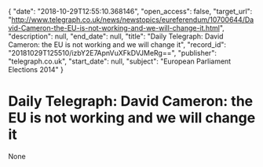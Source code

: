 {
  "date": "2018-10-29T12:55:10.368146", 
  "open_access": false, 
  "target_url": "http://www.telegraph.co.uk/news/newstopics/eureferendum/10700644/David-Cameron-the-EU-is-not-working-and-we-will-change-it.html", 
  "description": null, 
  "end_date": null, 
  "title": "Daily Telegraph: David Cameron: the EU is not working and we will change it", 
  "record_id": "20181029T125510/izbY2E7ApnVuXFkDVJMeRg==", 
  "publisher": "telegraph.co.uk", 
  "start_date": null, 
  "subject": "European Parliament Elections 2014"
}

# Daily Telegraph: David Cameron: the EU is not working and we will change it

None